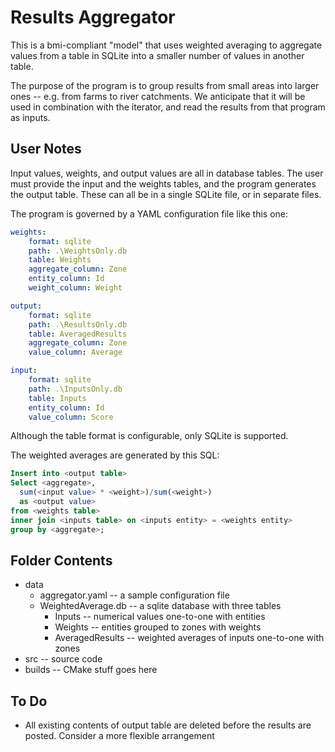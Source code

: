 # Results Aggregator

This is a bmi-compliant "model" that uses weighted averaging to aggregate values from a table in SQLite into a smaller number of values in another table.

The purpose of the program is to group results from small areas into larger ones -- e.g. from farms to river catchments. We anticipate that it will be used in combination with the iterator, and read the results from that program as inputs.

## User Notes

Input values, weights, and output values are all in database tables. The user must provide the input and the weights tables, and the program generates the output table. These can all be in a single SQLite file, or in separate files.

The program is governed by a YAML configuration file like this one:

```YAML
weights:
    format: sqlite
    path: .\WeightsOnly.db
    table: Weights
    aggregate_column: Zone
    entity_column: Id
    weight_column: Weight

output:
    format: sqlite
    path: .\ResultsOnly.db
    table: AveragedResults
    aggregate_column: Zone
    value_column: Average

input:
    format: sqlite
    path: .\InputsOnly.db
    table: Inputs
    entity_column: Id
    value_column: Score
```

Although the table format is configurable, only SQLite is supported.

The weighted averages are generated by this SQL:

```SQL
Insert into <output table>
Select <aggregate>, 
  sum(<input value> * <weight>)/sum(<weight>)
  as <output value>
from <weights table>
inner join <inputs table> on <inputs entity> = <weights entity>
group by <aggregate>;
```

## Folder Contents

* data
  * aggregator.yaml -- a sample configuration file
  * WeightedAverage.db -- a sqlite database with three tables
    * Inputs -- numerical values one-to-one with entities
    * Weights -- entities grouped to zones with weights 
    * AveragedResults -- weighted averages of inputs one-to-one with zones
* src -- source code
* builds -- CMake stuff goes here

## To Do

* All existing contents of output table are deleted before the results are posted. Consider a more flexible arrangement
